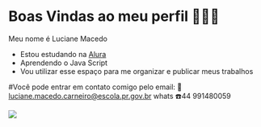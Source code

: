 # Boas Vindas ao meu perfil 💙👨‍🎓

Meu nome é Luciane Macedo
- Estou estudando na [Alura](https://www.alura.com.br)
- Aprendendo o Java Script
- Vou utilizar esse espaço para me organizar e publicar meus trabalhos

#Você pode entrar em contato comigo pelo email:
📧luciane.macedo.carneiro@escola.pr.gov.br
whats ☎️44 991480059

![](https://media1.tenor.com/m/dFEm4PSPNUgAAAAC/the-little-lulu-show-little-lulu.gif)
<!--
**lucianemacedo7/lucianemacedo7** is a ✨ _special_ ✨ repository because its `README.md` (this file) appears on your GitHub profile.

Here are some ideas to get you started:

- 🔭 I’m currently working on ...
- 🌱 I’m currently learning ...
- 👯 I’m looking to collaborate on ...
- 🤔 I’m looking for help with ...
- 💬 Ask me about ...
- 📫 How to reach me: ...
- 😄 Pronouns: ...
- ⚡ Fun fact: ...
-->
